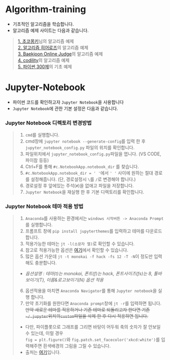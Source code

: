 # Algorithm-training
 - 기초적인 알고리즘을 학습합니다.
 - 알고리즘 예제 사이트는 다음과 같습니다. 
 > [1. 초코몽키](https://wayhome25.github.io/#python)님의 알고리즘 예제  
 > [2. 알고리즘 히어로즈](https://level.goorm.io/)의 알고리즘 예제  
 > [3. Baekjoon Online Judge](https://www.acmicpc.net/)의 알고리즘 예제  
 > [4. codility](https://app.codility.com/programmers/)의 알고리즘 예제  
 > [5. 파이썬 300제](https://wikidocs.net/7003)의 기초 예제 
 
# Jupyter-Notebook 
 - 파이썬 코드를 확인하고자 `Jupyter Notebook`을 사용합니다
 - `Jupyter Notebook`에 관한 기본 설정은 다음과 같습니다.
 
### Jupyter Notebook 디렉토리 변경방법 
 > 1. `cmd`를 실행합니다. 
 > 2. cmd창에 `jupyter notebook --generate-config`를 입력 한 후  `jupyter_notebook_config.py` 파일의 위치를 확인합니다. 
 > 3. 파일위치에서 `jupyter_notebook_config.py`파일을 엽니다. (VS CODE, 파이참 등등)
 > 4. Ctrl+F를 통해 `#c.NotebookApp.notebook_dir` 를 찾습니다. 
 > 5. `#c.NotebookApp.notebook_dir = ' '`에서 `' '` 사이에 원하는 절대 경로를 설정해줍니다. (단, 경로설정시 `\`를 `/`로 변경해야 합니다.) 
 > 6. 경로설정 후 앞에있는 주석(`#`)을 없애고 파일을 저장합니다.
 > 7. `Jupyter Notebook`을 재실행 한 후 기본 디렉토리를 확인합니다. 
 
### Jupyter Notebook 테마 적용 방법 
 > 1. `Anaconda`를 사용하는 환경에서는 `windows 시작버튼 -> Anaconda Prompt`를 실행합니다.  
 > 2. 프롬프트 창에 `pip install jupyterthemes`를 입력하고 테마를 다운로드 합니다.   
 > 3. 적용가능한 테마는 `jt -l(소문자 엘)`로 확인할 수 있습니다.  
 > 4. 참고로 적용가능한 옵션은 [여기](https://github.com/dunovank/jupyter-themes/blob/master/README.md)에서 확인할 수 있습니다.
 > 5. 많은 옵션 가운데 `jt -t monokai -f hack -fs 12 -T -N`이 정도만 입력해도 충분합니다.
 > + *옵션설명 : 테마(t)는 monokai, 폰트(f)는 hack, 폰트사이즈(fs)는 8, 툴바보이기(T), 이름&로고보이기(N) 옵션 적용* 
 > 6. 옵션적용을 마치면 `Anaconda Navigator`를 통해 `Jupyter notebook`을 실행 합니다.
 > 7. 만약 초기화를 원한다면 `Anaconda prompt`창에 `jt -r`를 입력하면 됩니다.  
 > ~~만약 새로운 테마를 적용하거나 기존 테마로 되돌리고자 한다면 기존 `~/.jupyter`위치의`custom`파일을 삭제 한 후 다시 적용하면 됩니다.~~
 > + 다만, 파이플롯으로 그래프를 그리면 바탕이 어두워 축의 숫자가 잘 안보일 수 있는데, 이럴 경우 <bR>
 > `fig = plt.figure()`와 `fig.patch.set_facecolor('xkcd:white')`를 입력해주면 흰색배경의 그림을 그릴 수 있습니다. 
 > + 출처는 [여기](https://woongheelee.com/entry/주피터-노트북-Jupyter-Notebook-테마-바꾸기-어둡게)입니다. 

